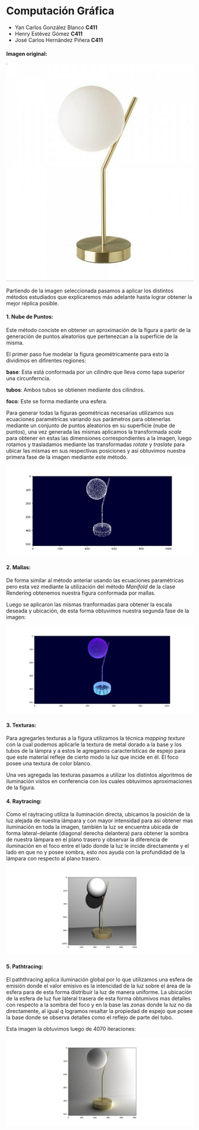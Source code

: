 # Computación Gráfica

- Yan Carlos González Blanco               **C411**
- Henry Estévez Gómez                         **C411**
- José Carlos Hernández Piñera           **C411**



#### Imagen original:

![](./images/original.jpg)



Partiendo de la imagen seleccionada pasamos a aplicar los distintos métodos  estudiados que explicaremos más adelante hasta lograr obtener la mejor réplica posible.

#### 1. Nube de Puntos:

Este método conciste en obtener un aproximación de la figura a partir de la generación de puntos aleatorios que pertenezcan a la superficie de la misma.

El primer paso fue modelar la figura geométricamente para esto la dividimos en  difirentes regiones:

**base**: Esta está conformada por un cilindro que lleva como tapa superior una circunferncia.

**tubos**: Ambos tubos se obtienen mediante dos cilindros.

**foco**: Este se forma mediante una esfera.

Para generar todas la figuras geométricas necesarias utilizamos sus ecuaciones paramétricas variando sus parámetros para obtenerlas mediante un conjunto de puntos aleatorios en su superficie (nube de puntos), una vez generada las mismas aplicamos la transformada _scale_ para  obtener en estas las dimensiones correspondientes a la imagen, luego rotamos y trasladamos  mediante las transformadas _rotate_ y  _traslate_ para ubicar las mismas en sus respectivas posiciones y asi obtuvimos nuestra primera fase de la imagen mediante este método.

![](./images/nube_puntos.png)





#### 2. Mallas:

De forma similar al método anteriar usando las ecuaciones paramétricas pero esta vez mediante la utilización del método _Manifold_ de la clase Rendering obtenemos nuestra figura conformada por mallas.

Luego se aplicaron las mismas tranformadas para obtener la escala deseada y ubicación, de esta forma obtuvimos nuestra segunda fase de la imagen:

![](./images/mallas.jpg) 

#### 3. Texturas:

Para agregarles texturas a la figura utilizamos la técnica _mapping texture_ con la cual podemos aplicarle la textura de metal dorado a la base y los tubos de la lámpra y a estos le agregamos características de espejo para que este material refleje de cierto modo la luz que incide en él. El foco posee una textura de color blanco.

Una ves agregada las texturas pasamos a utilizar los distintos algoritmos de iluminación vistos en conferencia con los cuales obtuvimos aproximaciones de la figura.

#### 4. Raytracing:

Como el raytracing utiliza la iluminación directa, ubicamos la posición de la luz alejada de nuestra lámpara y con mayor intensidad para asi obtener mas iluminación en toda la imagen, también la luz se encuentra ubicada de forma lateral-delante (diagonal derecha delantera) para obtener la sombra de nuestra lámpara en el plano trasero y observar la diferencia de iluminación en el foco entre el lado donde la luz le incide directamente y el lado en que no y posee sombra, esto nos ayuda con la profundidad de la lámpara con respecto al plano trasero. 

![](./images/raytracing.jpg)

#### 5. Pathtracing:

El paththracing aplica iluminación global por lo que utilizamos una esfera de emisión donde el valor emisivo es la intencidad de la luz sobre el área de la esfera para de esta forma distribuir la luz de manera uniforme. La ubicación de la esfera de luz fue lateral trasera de esta forma obtumivos mas detalles con respecto a la sombra del foco y en la base las zonas donde la luz no da directamente, al igual q logramos resaltar la propiedad de espejo que posee la base donde se observa detalles como el reflejo de parte del tubo. 

Esta imagen la obtuvimos luego de 4070 iteraciones:

![](./images/pathtracing.jpg)

